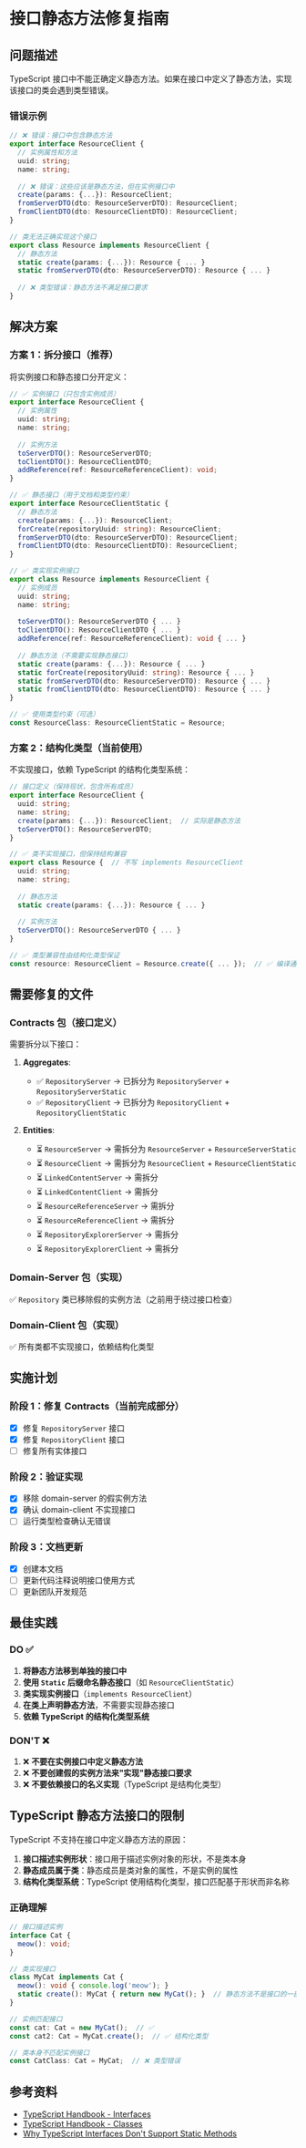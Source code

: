 # 接口静态方法修复指南

## 问题描述

TypeScript 接口中不能正确定义静态方法。如果在接口中定义了静态方法，实现该接口的类会遇到类型错误。

### 错误示例

```typescript
// ❌ 错误：接口中包含静态方法
export interface ResourceClient {
  // 实例属性和方法
  uuid: string;
  name: string;
  
  // ❌ 错误：这些应该是静态方法，但在实例接口中
  create(params: {...}): ResourceClient;
  fromServerDTO(dto: ResourceServerDTO): ResourceClient;
  fromClientDTO(dto: ResourceClientDTO): ResourceClient;
}

// 类无法正确实现这个接口
export class Resource implements ResourceClient {
  // 静态方法
  static create(params: {...}): Resource { ... }
  static fromServerDTO(dto: ResourceServerDTO): Resource { ... }
  
  // ❌ 类型错误：静态方法不满足接口要求
}
```

## 解决方案

### 方案 1：拆分接口（推荐）

将实例接口和静态接口分开定义：

```typescript
// ✅ 实例接口（只包含实例成员）
export interface ResourceClient {
  // 实例属性
  uuid: string;
  name: string;
  
  // 实例方法
  toServerDTO(): ResourceServerDTO;
  toClientDTO(): ResourceClientDTO;
  addReference(ref: ResourceReferenceClient): void;
}

// ✅ 静态接口（用于文档和类型约束）
export interface ResourceClientStatic {
  // 静态方法
  create(params: {...}): ResourceClient;
  forCreate(repositoryUuid: string): ResourceClient;
  fromServerDTO(dto: ResourceServerDTO): ResourceClient;
  fromClientDTO(dto: ResourceClientDTO): ResourceClient;
}

// ✅ 类实现实例接口
export class Resource implements ResourceClient {
  // 实例成员
  uuid: string;
  name: string;
  
  toServerDTO(): ResourceServerDTO { ... }
  toClientDTO(): ResourceClientDTO { ... }
  addReference(ref: ResourceReferenceClient): void { ... }
  
  // 静态方法（不需要实现静态接口）
  static create(params: {...}): Resource { ... }
  static forCreate(repositoryUuid: string): Resource { ... }
  static fromServerDTO(dto: ResourceServerDTO): Resource { ... }
  static fromClientDTO(dto: ResourceClientDTO): Resource { ... }
}

// ✅ 使用类型约束（可选）
const ResourceClass: ResourceClientStatic = Resource;
```

### 方案 2：结构化类型（当前使用）

不实现接口，依赖 TypeScript 的结构化类型系统：

```typescript
// 接口定义（保持现状，包含所有成员）
export interface ResourceClient {
  uuid: string;
  name: string;
  create(params: {...}): ResourceClient;  // 实际是静态方法
  toServerDTO(): ResourceServerDTO;
}

// ✅ 类不实现接口，但保持结构兼容
export class Resource {  // 不写 implements ResourceClient
  uuid: string;
  name: string;
  
  // 静态方法
  static create(params: {...}): Resource { ... }
  
  // 实例方法
  toServerDTO(): ResourceServerDTO { ... }
}

// ✅ 类型兼容性由结构化类型保证
const resource: ResourceClient = Resource.create({ ... });  // ✅ 编译通过
```

## 需要修复的文件

### Contracts 包（接口定义）

需要拆分以下接口：

1. **Aggregates**:
   - ✅ `RepositoryServer` → 已拆分为 `RepositoryServer` + `RepositoryServerStatic`
   - ✅ `RepositoryClient` → 已拆分为 `RepositoryClient` + `RepositoryClientStatic`

2. **Entities**:
   - ⏳ `ResourceServer` → 需拆分为 `ResourceServer` + `ResourceServerStatic`
   - ⏳ `ResourceClient` → 需拆分为 `ResourceClient` + `ResourceClientStatic`
   - ⏳ `LinkedContentServer` → 需拆分
   - ⏳ `LinkedContentClient` → 需拆分
   - ⏳ `ResourceReferenceServer` → 需拆分
   - ⏳ `ResourceReferenceClient` → 需拆分
   - ⏳ `RepositoryExplorerServer` → 需拆分
   - ⏳ `RepositoryExplorerClient` → 需拆分

### Domain-Server 包（实现）

✅ `Repository` 类已移除假的实例方法（之前用于绕过接口检查）

### Domain-Client 包（实现）

✅ 所有类都不实现接口，依赖结构化类型

## 实施计划

### 阶段 1：修复 Contracts（当前完成部分）

- [x] 修复 `RepositoryServer` 接口
- [x] 修复 `RepositoryClient` 接口
- [ ] 修复所有实体接口

### 阶段 2：验证实现

- [x] 移除 domain-server 的假实例方法
- [x] 确认 domain-client 不实现接口
- [ ] 运行类型检查确认无错误

### 阶段 3：文档更新

- [x] 创建本文档
- [ ] 更新代码注释说明接口使用方式
- [ ] 更新团队开发规范

## 最佳实践

### DO ✅

1. **将静态方法移到单独的接口中**
2. **使用 `Static` 后缀命名静态接口**（如 `ResourceClientStatic`）
3. **类实现实例接口**（`implements ResourceClient`）
4. **在类上声明静态方法**，不需要实现静态接口
5. **依赖 TypeScript 的结构化类型系统**

### DON'T ❌

1. ❌ **不要在实例接口中定义静态方法**
2. ❌ **不要创建假的实例方法来"实现"静态接口要求**
3. ❌ **不要依赖接口的名义实现**（TypeScript 是结构化类型）

## TypeScript 静态方法接口的限制

TypeScript 不支持在接口中定义静态方法的原因：

1. **接口描述实例形状**：接口用于描述实例对象的形状，不是类本身
2. **静态成员属于类**：静态成员是类对象的属性，不是实例的属性
3. **结构化类型系统**：TypeScript 使用结构化类型，接口匹配基于形状而非名称

### 正确理解

```typescript
// 接口描述实例
interface Cat {
  meow(): void;
}

// 类实现接口
class MyCat implements Cat {
  meow(): void { console.log('meow'); }
  static create(): MyCat { return new MyCat(); }  // 静态方法不是接口的一部分
}

// 实例匹配接口
const cat: Cat = new MyCat();  // ✅
const cat2: Cat = MyCat.create();  // ✅ 结构化类型

// 类本身不匹配实例接口
const CatClass: Cat = MyCat;  // ❌ 类型错误
```

## 参考资料

- [TypeScript Handbook - Interfaces](https://www.typescriptlang.org/docs/handbook/interfaces.html)
- [TypeScript Handbook - Classes](https://www.typescriptlang.org/docs/handbook/classes.html)
- [Why TypeScript Interfaces Don't Support Static Methods](https://github.com/microsoft/TypeScript/issues/14600)

